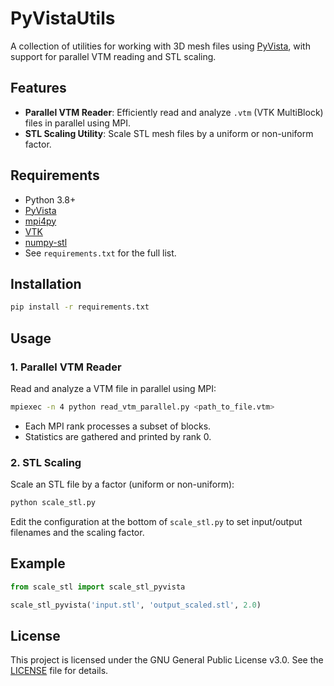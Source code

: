 # PyVistaUtils

A collection of utilities for working with 3D mesh files using [PyVista](https://github.com/pyvista/pyvista), with support for parallel VTM reading and STL scaling.

## Features

- **Parallel VTM Reader**: Efficiently read and analyze `.vtm` (VTK MultiBlock) files in parallel using MPI.
- **STL Scaling Utility**: Scale STL mesh files by a uniform or non-uniform factor.

## Requirements

- Python 3.8+
- [PyVista](https://github.com/pyvista/pyvista)
- [mpi4py](https://github.com/mpi4py/mpi4py)
- [VTK](https://vtk.org/)
- [numpy-stl](https://github.com/WoLpH/numpy-stl/)
- See `requirements.txt` for the full list.

## Installation

```bash
pip install -r requirements.txt
```

## Usage

### 1. Parallel VTM Reader

Read and analyze a VTM file in parallel using MPI:

```bash
mpiexec -n 4 python read_vtm_parallel.py <path_to_file.vtm>
```

- Each MPI rank processes a subset of blocks.
- Statistics are gathered and printed by rank 0.

### 2. STL Scaling

Scale an STL file by a factor (uniform or non-uniform):

```bash
python scale_stl.py
```

Edit the configuration at the bottom of `scale_stl.py` to set input/output filenames and the scaling factor.

## Example

```python
from scale_stl import scale_stl_pyvista

scale_stl_pyvista('input.stl', 'output_scaled.stl', 2.0)
```

## License

This project is licensed under the GNU General Public License v3.0. See the [LICENSE](LICENSE) file for details.
